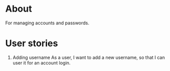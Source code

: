 # About
For managing accounts and passwords.

# User stories
1. Adding username
As a user, I want to add a new username, so that I can user it for an account login.

